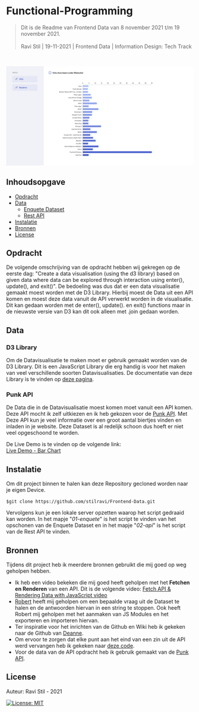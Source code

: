 # Functional-Programming
> Dit is de Readme van Frontend Data van 8 november 2021 t/m 19 november 2021. <br/><br/>
> Ravi Stil   |   19-11-2021   |   Frontend Data   |   Information Design: Tech Track

<br/>

![Intro Image](https://github.com/stilravi/Frontend-Data/blob/main/_wiki/00-overview.png)

## Inhoudsopgave
* [Opdracht](#Opdracht)
* [Data](#Data)
    * [Enquete Dataset](#Enquete-Dataset])
    * [Rest API](#Rest-API])
* [Instalatie](#Instalatie)
* [Bronnen](#Bronnen)
* [License](#License)

## Opdracht
De volgende omschrijving van de opdracht hebben wij gekregen op de eerste dag: "Create a data visualisation (using the d3 library) based on given data where data can be explored through interaction using enter(), update(), and exit()". De bedoeling was dus dat er een data visualisatie gemaakt moest worden met de D3 Library. Hierbij moest de Data uit een API komen en moest deze data vanuit de API verwerkt worden in de visualisatie. Dit kan gedaan worden met de enter(), update(). en exit() functions maar in de nieuwste versie van D3 kan dit ook alleen met .join gedaan worden.

## Data

### D3 Library
Om de Datavisualisatie te maken moet er gebruik gemaakt worden van de D3 Library. Dit is een JavaScript Library die erg handig is voor het maken van veel verschillende soorten Datavisualisaties. De documentatie van deze Library is te vinden op [deze pagina](https://d3js.org/).

### Punk API
De Data die in de Datavisualisatie moest komen moet vanuit een API komen. Deze API mocht ik zelf uitkiezen en ik heb gekozen voor de [Punk API](https://punkapi.com/documentation/v2). Met Deze API kun je veel informatie over een groot aantal biertjes vinden en inladen in je website. Deze Dataset is al redelijk schoon dus hoeft er niet veel opgeschoond te worden.

De Live Demo is te vinden op de volgende link: <br/>
[Live Demo - Bar Chart](https://stilravi.github.io/Frontend-Data/02-BarChart/index.html)

## Instalatie
Om dit project binnen te halen kan deze Repository gecloned worden naar je eigen Device.
```shell
$git clone https://github.com/stilravi/Frontend-Data.git
```
Vervolgens kun je een lokale server opzetten waarop het script gedraaid kan worden. In het mapje "_01-enquete_" is het script te vinden van het opschonen van de Enquete Dataset en in het mapje "_02-api_" is het script van de Rest API te vinden.

## Bronnen
Tijdens dit project heb ik meerdere bronnen gebruikt die mij goed op weg geholpen hebben.
* Ik heb een video bekeken die mij goed heeft geholpen met het **Fetchen en Renderen** van een API. Dit is de volgende video: [Fetch API & Rendering Data with JavaScript video](https://www.youtube.com/watch?v=FN_ffvw_ksE&t=1138s&ab_channel=CodeBushi)
* [Robert](https://github.com/roberrrt-s) heeft mij geholpen om een bepaalde vraag uit de Dataset te halen en de antwoorden hiervan in een string te stoppen. Ook heeft Robert mij geholpen met het aanmaken van JS Modules en het exporteren en importeren hiervan.
* Ter inspiratie voor het inrichten van de Github en Wiki heb ik gekeken naar de Github van [Deanne](https://github.com/deannabosschert).
* Om ervoor te zorgen dat elke punt aan het eind van een zin uit de API werd vervangen heb ik gekeken naar [deze code](https://stackoverflow.com/questions/20925157/remove-dot-sign-from-the-end-of-the-string).
* Voor de data van de API opdracht heb ik gebruik gemaakt van de [Punk API](https://punkapi.com/documentation/v2).

## License

Auteur: Ravi Stil - 2021

[![License: MIT](https://img.shields.io/badge/License-MIT-yellow.svg)](https://opensource.org/licenses/MIT)
